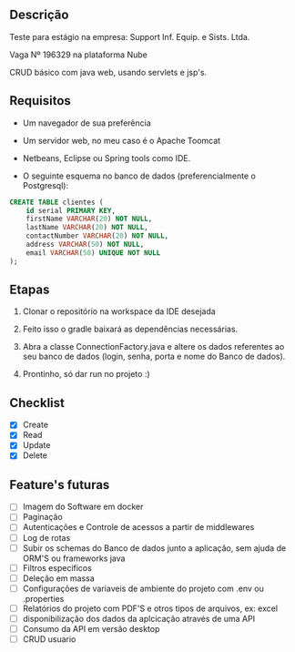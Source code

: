 ## Descrição
Teste para estágio na empresa: Support Inf. Equip. e Sists. Ltda.

Vaga Nº 196329 na plataforma Nube

CRUD básico com java web, usando servlets e jsp's. 

## Requisitos

- Um navegador de sua preferência

- Um servidor web, no meu caso é o Apache Toomcat

- Netbeans, Eclipse ou Spring tools como IDE.

- O seguinte esquema no banco de dados (preferencialmente o Postgresql):

```SQL
CREATE TABLE clientes (
	id serial PRIMARY KEY,
	firstName VARCHAR(20) NOT NULL, 
	lastName VARCHAR(20) NOT NULL,
	contactNumber VARCHAR(20) NOT NULL,
	address VARCHAR(50) NOT NULL,
	email VARCHAR(50) UNIQUE NOT NULL
);
```

## Etapas

1. Clonar o repositório na workspace da IDE desejada

2. Feito isso o gradle baixará as dependências necessárias.

3. Abra a classe ConnectionFactory.java e altere os dados referentes ao seu banco de dados (login, senha, porta e nome do Banco de dados). 

4. Prontinho, só dar run no projeto :)

## Checklist
- [x] Create
- [x] Read
- [x] Update
- [x] Delete
## Feature's futuras
- [ ] Imagem do Software em docker 
- [ ] Paginação
- [ ] Autenticações e Controle de acessos a partir de middlewares
- [ ] Log de rotas
- [ ] Subir os schemas do Banco de dados junto a aplicação, sem ajuda de ORM'S ou frameworks java
- [ ] Filtros especificos
- [ ] Deleção em massa
- [ ] Configurações de variaveis de ambiente do projeto com .env ou .properties
- [ ] Relatórios do projeto com PDF'S e otros tipos de arquivos, ex: excel
- [ ] disponibilização dos dados da aplcicação através de uma API 
- [ ] Consumo da API em versão desktop
- [ ] CRUD usuario